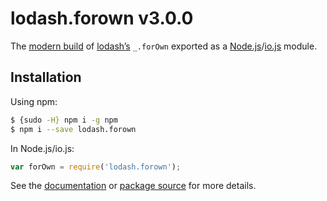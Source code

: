 # lodash.forown v3.0.0

The [modern build](https://github.com/lodash/lodash/wiki/Build-Differences) of [lodash’s](https://lodash.com/) `_.forOwn` exported as a [Node.js](http://nodejs.org/)/[io.js](https://iojs.org/) module.

## Installation

Using npm:

```bash
$ {sudo -H} npm i -g npm
$ npm i --save lodash.forown
```

In Node.js/io.js:

```js
var forOwn = require('lodash.forown');
```

See the [documentation](https://lodash.com/docs#forOwn) or [package source](https://github.com/lodash/lodash/blob/3.0.0-npm-packages/lodash.forown) for more details.
